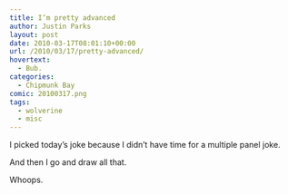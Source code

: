 ```yaml
---
title: I’m pretty advanced
author: Justin Parks
layout: post
date: 2010-03-17T08:01:10+00:00
url: /2010/03/17/pretty-advanced/
hovertext:
  - Bub.
categories:
  - Chipmunk Bay
comic: 20100317.png 
tags:
  - wolverine
  - misc
---
```

I picked today&#8217;s joke because I didn&#8217;t have time for a multiple panel joke.

And then I go and draw all that.
  
Whoops.